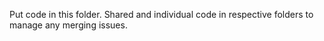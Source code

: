 Put code in this folder. Shared and individual code in respective folders to manage any merging issues.